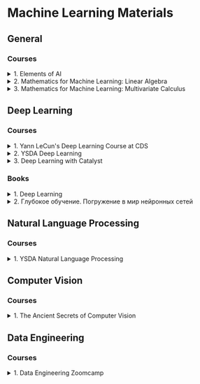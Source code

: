 # Machine Learning Materials

## General

### Courses

<details>

<summary>1. Elements of AI</summary>

* Link: https://course.elementsofai.com/
* Description: an excellent course for beginners with a unique presentation of the material. _My personal recommendation!_

</details>

<details>

<summary>2. Mathematics for Machine Learning: Linear Algebra</summary>

* Link: https://www.coursera.org/learn/linear-algebra-machine-learning
* Description:

     ```
     In this course on Linear Algebra we look at what linear algebra is and how it relates to vectors and matrices. Then we look through what vectors and matrices are and how to work with them, including the knotty problem of eigenvalues and eigenvectors, and how to use these to solve problems. Finally  we look at how to use these to do fun things with datasets - like how to rotate images of faces and how to extract eigenvectors to look at how the Pagerank algorithm works.

     Since we're aiming at data-driven applications, we'll be implementing some of these ideas in code, not just on pencil and paper. Towards the end of the course, you'll write code blocks and encounter Jupyter notebooks in Python, but don't worry, these will be quite short, focussed on the concepts, and will guide you through if you’ve not coded before.

     At the end of this course you will have an intuitive understanding of vectors and matrices that will help you bridge the gap into linear algebra problems, and how to apply these concepts to machine learning.
     ```
* Note: might be unavailable on Coursera because of its policy changes.

</details>

<details>

<summary>3. Mathematics for Machine Learning: Multivariate Calculus</summary>

* Link: https://www.coursera.org/learn/multivariate-calculus-machine-learning
* Description:

     ```
     This course offers a brief introduction to the multivariate calculus required to build many common machine learning techniques. We start at the very beginning with a refresher on the “rise over run” formulation of a slope, before converting this to the formal definition of the gradient of a function. We then start to build up a set of tools for making calculus easier and faster. Next, we learn how to calculate vectors that point up hill on multidimensional surfaces and even put this into action using an interactive game. We take a look at how we can use calculus to build approximations to functions, as well as helping us to quantify how accurate we should expect those approximations to be. We also spend some time talking about where calculus comes up in the training of neural networks, before finally showing you how it is applied in linear regression models. This course is intended to offer an intuitive understanding of calculus, as well as the language necessary to look concepts up yourselves when you get stuck. Hopefully, without going into too much detail, you’ll still come away with the confidence to dive into some more focused machine learning courses in future.
     ```
* Note: might be unavailable on Coursera because of its policy changes.

</details>

## Deep Learning

### Courses

<details>

<summary>1. Yann LeCun's Deep Learning Course at CDS</summary>

* Link: https://cds.nyu.edu/deep-learning/
* Description: first check who Yann LeCun is, then think about whether this course can be bad.

</details>

<details>

<summary>2. YSDA Deep Learning</summary>

* Link: https://github.com/yandexdataschool/Practical_DL
* Description: Deep Learning course co-developed by YSDA, HSE, and Skoltech.

</details>

<details>

<summary>3. Deep Learning with Catalyst</summary>

* Link: https://github.com/catalyst-team/dl-course
* Description: Deep Learning course made by Deep Learning School, Tinkoff, and Catalyst team.

</details>

### Books

<details>

<summary>1. Deep Learning</summary>

* Authors: Ian Goodfellow, Yoshua Bengio, Aaron Courville
* Link: https://www.deeplearningbook.org/
* Description: this is literally the Bible of Deep Learning.

</details>

<details>

<summary>2. Глубокое обучение. Погружение в мир нейронных сетей</summary>

* Авторы: С. Николенко, А. Кадурин, E. Архангельская
* Описание: пожалуй, самая актуальная и хорошо составленная книга о глубоком обучении на русском языке.

</details>

## Natural Language Processing

### Courses

<details>

<summary>1. YSDA Natural Language Processing</summary>

* Link: https://github.com/yandexdataschool/nlp_course

</details>

## Computer Vision

### Courses

<details>

<summary>1. The Ancient Secrets of Computer Vision</summary>

* Link: https://pjreddie.com/courses/computer-vision/
* Description:
     ```
     This class is a general introduction to computer vision. It covers standard techniques in image processing like filtering, edge detection, stereo, flow, etc. (old-school vision), as well as newer, machine-learning based computer vision. It was originally offered in the spring of 2018 at the University of Washington.
     ```

</details>

## Data Engineering

### Courses

<details>

<summary>1. Data Engineering Zoomcamp</summary>

* Link: https://github.com/DataTalksClub/data-engineering-zoomcamp
* Description: free Data Engineering course from DataTalks.Club.

</details>
